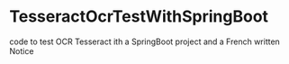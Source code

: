 # TesseractOcrTestWithSpringBoot
code to test OCR Tesseract ith a SpringBoot project and a French written Notice

